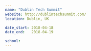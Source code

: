 ```yaml
---
name: "Dublin Tech Summit"
website: http://dublintechsummit.com/
location: Dublin, UK

date_start: 2018-04-18
date_end:   2018-04-19

school: 
---
```

